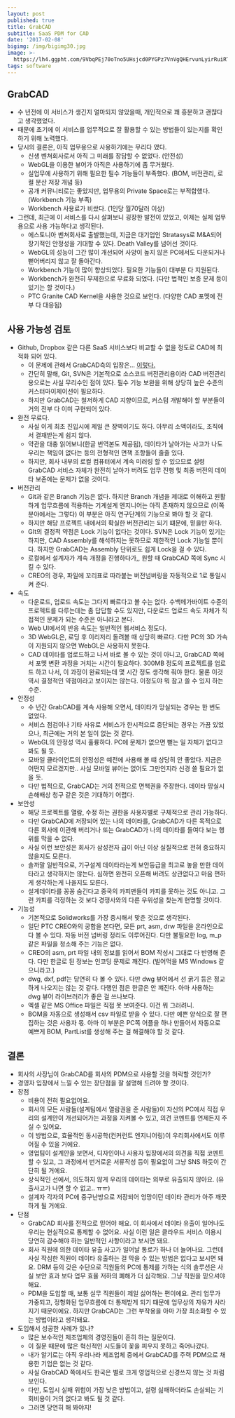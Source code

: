 ```yaml
---
layout: post
published: true
title: GrabCAD
subtitle: SaaS PDM for CAD
date: '2017-02-08'
bigimg: /img/bigimg30.jpg
image: >-
  https://lh4.ggpht.com/9VbqPEj70oTno5UHsjcd0PYGPz7VnVgQHErvunLyirRuiRTIelkSAVpVd966dDZb34U=w300
tags: software
---
```


## GrabCAD

* 수 년전에 이 서비스가 생긴지 얼마되지 않았을때, 개인적으로 꽤 흥분하고 괜챦다고 생각했었다.
* 때문에 초기에 이 서비스를 업무적으로 잘 활용할 수 있는 방법들이 있는지를 확인하기 위해 노력했다.
* 당시의 결론은, 아직 업무용으로 사용하기에는 무리다 였다.
  - 신생 벤쳐회사로서 아직 그 미래를 장담할 수 없었다. (안전성)
  - WebGL을 이용한 뷰어가 아직은 사용하기에 좀 무거웠다.
  - 실업무에 사용하기 위해 필요한 필수 기능들이 부족했다. (BOM, 버전관리, 로컬 분산 저장 개념 등)
  - 공개 커뮤니티로는 좋았지만, 업무용의 Private Space로는 부적합했다. (Workbench 기능 부족)
  - Workbench 사용료가 비쌌다. (1인당 월70달러 이상)
* 그런데, 최근에 이 서비스를 다시 살펴보니 굉장한 발전이 있었고, 이제는 실제 업무용으로 사용 가능하다고 생각된다.
  - 에스토니아 벤쳐회사로 출발했는데, 지금은 대기업인 Stratasys로 M&A되어 장기적인 안정성을 기대할 수 있다.  Death Valley를 넘어선 것이다.
  - WebGL의 성능이 그간 많이 개선되어 사양이 높지 않은 PC에서도 다운되거나 뻗어버리지 않고 잘 돌아간다.
  - Workbench 기능이 많이 향상되었다.  필요한 기능들이 대부분 다 지원된다.
  - Workbench가 완전히 무제한으로 무료화 되었다. (다만 법적인 보증 문제 등이 있기는 할 것이다.)
  - PTC Granite CAD Kernel을 사용한 것으로 보인다. (다양한 CAD 포멧에 전부 다 대응됨)

## 사용 가능성 검토

* Github, Dropbox 같은 다른 SaaS 서비스보다 비교할 수 없을 정도로 CAD에 최적화 되어 있다.
  - 이 문제에 관해서 GrabCAD측의 입장은...  [이렇다.](http://blog.grabcad.com/blog/2013/10/04/dropbox-for-cad-sharing-is-a-mistake/)
  - 간단히 말해, Git, SVN은 기본적으로 소스코드 버전관리용이라 CAD 버전관리용으로는 사실 무리수인 점이 있다.  필수 기능 보완을 위해 상당히 높은 수준의 커스터마이제이션이 필요하다.
  - 하지만 GrabCAD는 철저하게 CAD 지향이므로, 커스텀 개발해야 할 부분들이 거의 전부 다 이미 구현되어 있다.
* 완전 무료다.
  - 사실 이게 최초 진입시에 제일 큰 장벽이기도 하다.  아무리 소액이라도, 조직에서 결재받는게 쉽지 않다.
  - 약관을 대충 읽어보니(한글 번역본도 제공됨), 데이타가 날아가는 사고가 나도 우리는 책임이 없다는 등의 전형적인 면책 조항들이 줄줄 있다.
  - 하지만, 회사 내부의 로컬 컴퓨터에서 계속 미러링 할 수 있으므로 설령 GrabCAD 서비스 자체가 완전히 날아가 버려도 업무 진행 및 최종 버전의 데이타 보존에는 문제가 없을 것이다.
* 버전관리
  - Git과 같은 Branch 기능은 없다.  하지만 Branch 개념을 제대로 이해하고 원활하게 업무흐름에 적용하는 기계설계 엔지니어는 아직 존재하지 않으므로 (이쪽 분야에서는 그렇다) 이 부분은 아직 연구단계의 기능으로 봐야 할 것 같다.
  - 하지만 해당 프로젝트 내에서의 확실한 버전관리는 되기 떄문에, 믿을만 하다.
  - GIt의 결정적 약점은 Lock 기능이 없다는 것이다.  SVN은 Lock 기능이 있기는 하지만, CAD Assembly를 해석하지는 못하므로 제한적인 Lock 기능일 뿐이다.  하지만 GrabCAD는 Assembly 단위로도 쉽게 Lock을 걸 수 있다.
  - 로컬에서 설계자가 계속 개정을 진행하다가,, 원할 때 GrabCAD 쪽에 Sync 시킬 수 있다.
  - CREO의 경우, 파일에 꼬리표로 따라붙는 버전넘버링을 자동적으로 1로 통일시켜 준다.
* 속도
  - 다운로드, 업로드 속도는 그다지 빠르다고 볼 수는 없다.  수백메가바이트 수준의 프로젝트를 다루는데는 좀 답답할 수도 있지만, 다운로드 업로드 속도 자체가 직접적인 문제가 되는 수준은 아니라고 본다.
  - Web UI에서의 반응 속도는 일반적인 웹서비스 정도다.
  - 3D WebGL은, 로딩 후 이리저리 돌려볼 때 상당히 빠르다.  다만 PC의 3D 가속이 지원되지 않으면 WebGL은 사용하지 못한다.
  - CAD 데이타를 업로드하고 나서 바로 볼 수 있는 것이 아니고, GrabCAD 쪽에서 포멧 변환 과정을 거치는 시간이 필요하다.  300MB 정도의 프로젝트를 업로드 하고 나서, 이 과정이 완료되는데 몇 시간 정도 생각해 줘야 한다. 물론 이것 역시 결정적인 약점이라고 보이지는 않는다.  이정도야 뭐 참고 쓸 수 있지 하는 수준.
* 안정성
  - 수 년간 GrabCAD를 계속 사용해 오면서, 데이타가 망실되는 경우는 한 번도 없었다.
  - 서비스 점검이나 기타 사유로 서비스가 한시적으로 중단되는 경우는 가끔 있었으나, 최근에는 거의 본 일이 없는 것 같다.
  - WebGL의 안정성 역시 훌륭하다.  PC에 문제가 없으면 뻗는 일 자체가 없다고 봐도 될 듯.
  - 모바일 클라이언트의 안정성은 예전에 사용해 볼 떄 상당히 안 좋았다.  지금은 어떤지 모르겠지만..  사실 모바일 뷰어는 없어도 그만인지라 신경 쓸 필요가 없을 듯.
  - 다만 법적으로, GrabCAD는 거의 전적으로 면책권을 주장한다.  데이타 망실시 손해배상 청구 같은 것은 기대하기 어렵다.
* 보안성
  - 해당 프로젝트를 열람, 수정 하는 권한을 사용자별로 구체적으로 관리 가능하다.
  - 다만 GrabCAD에 저장되어 있는 나의 데이타를, GrabCAD가 다른 목적으로 다른 회사에 이관해 버리거나 또는 GrabCAD가 나의 데이타를 들여다 보는 행위를 막을 수 없다.
  - 사실 이런 보안성은 회사가 삼성전자 급이 아닌 이상 실질적으로 전혀 중요하지 않을지도 모른다.
  - 솔까말 일반적으로, 기구설계 데이타라는게 보안등급을 최고로 놓을 만한 데이타라고 생각하지는 않는다.  심하면 완전히 오픈해 버려도 상관없다고 마음 편하게 생각하는게 나을지도 모른다.
  - 설계데이타를 꽁꽁 숨긴다고 중국의 카피맨들이 카피를 못하는 것도 아니고.  그런 카피를 걱정하는 것 보다 경쟁사와의 다른 우위성을 찾는게 현명할 것이다.
* 기능성
  - 기본적으로 Solidworks를 가장 중시해서 맞춘 것으로 생각된다.
  - 일단 PTC CREO와의 궁합을 본다면, 모든 prt, asm, drw 파일을 온라인으로 다 볼 수 있다.  자동 버전 넘버링 정리도 이루어진다.  다만 불필요한 log, m_p 같은 파일을 청소해 주는 기능은 없다.
  - CREO의 asm, prt 파일 내의 정보를 읽어서 BOM 작성시 그대로 다 반영해 준다.  다만 한글로 된 정보는 인코딩 문제로 깨진다. (빌어먹을 MS Windows 같으니라고.)
  - dwg, dxf, pdf는 당연히 다 볼 수 있다.  다만 dwg 뷰어에서 선 굵기 등은 정교하게 나오지는 않는 것 같다.  다행인 점은 한글은 안 꺠진다.  아마 사용하는 dwg 뷰어 라이브러리가 좋은 걸 쓰나보다.
  - 엑셀 같은 MS Office 파일은 직접 못 보여준다.  이건 뭐 그러려니.
  - BOM을 자동으로 생성해서 csv 파일로 받을 수 있다. 다만 예쁜 양식으로 잘 편집하는 것은 사용자 몫.  아마 이 부분은 PC쪽 어플을 하나 만들어서 자동으로 예쁘게 BOM, PartList를 생성해 주는 걸 해결해야 할 것 같다.


## 결론

* 회사의 사장님이 GrabCAD를 회사의 PDM으로 사용할 것을 허락할 것인가?
* 경영자 입장에서 느낄 수 있는 장단점을 잘 설명해 드려야 할 것이다.
* 장점
  - 비용이 전혀 필요없어요.
  - 회사의 모든 사람들(설계팀에서 열람권을 준 사람들)이 자신의 PC에서 직접 우리의 설계안이 개선되어가는 과정을 지켜볼 수 있고, 의견 코멘트를 언제든지 주실 수 있어요.
  - 이 방법으로, 효율적인 동시공학(컨커런트 엔지니어링)이 우리회사에서도 이루어질 수 있을 거에요.
  - 영업팀이 설계안을 보면서, 디자인이나 사용자 입장에서의 의견을 직접 코멘트할 수 있고, 그 과정에서 번거로운 서류작성 등이 필요없이 그냥 SNS 하듯이 간단히 될 거에요.
  - 상식적인 선에서, 의도하지 않게 우리의 데이타는 외부로 유출되지 않아요. (유출사고가 나면 할 수 없고.. ㅠㅠ)
  - 설계자 각자의 PC에 중구난방으로 저장되어 엉망이던 데이타 관리가 아주 깨끗하게 될 거에요.
* 단점
  - GrabCAD 회사를 전적으로 믿어야 해요.  이 회사에서 데이타 유출이 일어나도 우리는 현실적으로 통제할 수 없어요.  사실 이런 일은 클라우드 서비스 이용시 당연히 감수해야 하는 일반적인 사항이라고 보시면 돼요.
  - 회사 직원에 의한 데이타 유출 사고가 일어날 통로가 하나 더 늘어나요.  그런데 사실 작심한 직원이 데이타 유출하는 걸 막을 수 있는 방법은 없다고 보시면 돼요.  DRM 등의 갖은 수단으로 직원들의 PC에 통제를 가하는 식의 솔루션은 사실 보안 효과 보다 업무 효율 저하의 폐해가 더 심각해요.  그냥 직원을 믿으셔야 해요.
  - PDM을 도입할 때, 보통 실무 직원들이 제일 싫어하는 편이에요.  관리 업무가 가중되고, 정형화된 업무흐름에 더 통제받게 되기 떄문에 업무상의 자유가 사라지기 때문이에요.  하지만 GrabCAD는 그런 부작용을 아마 가장 최소화할 수 있는 방법이라고 생각돼요.
* 도입해서 성공한 사례가 있나?
  - 많은 보수적인 제조업체의 경영진들이 흔히 하는 질문이다.
  - 이 질문 때문에 많은 혁신적인 시도들이 꽃을 피우지 못하고 죽어나갔다.
  - 내가 알기로는 아직 우리나라 제조업체 중에서 GrabCAD를 주력 PDM으로 채용한 기업은 없는 것 같다.
  - 사실 GrabCAD 쪽에서도 한국은 별로 크게 영업적으로 신경쓰지 않는 것 처럼 보인다.
  - 다만, 도입시 실패 위험이 가장 낮은 방법이고, 설령 싪패하더라도 손실되는 기회비용이 거의 없다고 봐도 될 것 같다.
  - 그러면 당연히 해 봐야지!
  
  

  
  
  
  
  
  

  
